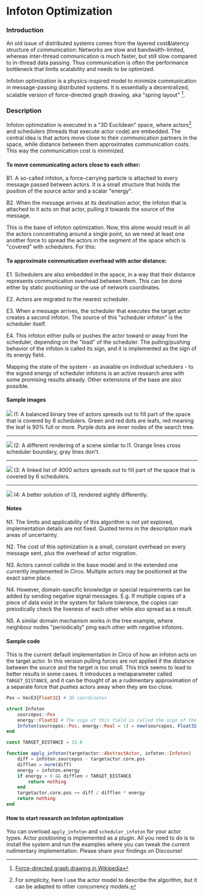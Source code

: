 # Infoton Optimization

### Introduction

An old issue of distributed systems comes from the layered cost&latency structure of communication: Networks are slow and bandwidth-limited, whereas inter-thread communication is much faster, but still slow compared to in-thread data passing. Thus communication is often the performance bottleneck that limits scalability and needs to be optimized.

Infoton optimization is a physics-inspired model to minimize communication in message-passing distributed systems. It is essentially a decentralized, scalable version of force-directed graph drawing, aka "spring layout" [^1].

### Description

Infoton optimization is executed in a "3D Euclidean" space, where actors[^2] and schedulers (threads that execute actor code) are embedded. The central idea is that actors move close to their communication partners in the space, while distance between them approximates communication costs. This way the communication cost is minimized.

#### To move communicating actors close to each other:

B1. A so-called infoton, a force-carrying particle is attached to every message passed between actors. It is a small structure that holds the position of the source actor and a scalar "energy".

B2. When the message arrives at its destination actor, the infoton that is attached to it acts on that actor, pulling it towards the source of the message.

This is the base of infoton optimization. Now, this alone would result in all the actors concentrating around a single point, so we need at least one another force to spread the actors in the segment of the space which is "covered" with schedulers. For this:

#### To approximate communication overhead with actor distance:

E1. Schedulers are also embedded in the space, in a way that their distance represents communication overhead between them. This can be done either by static positioning or the use of network coordinates.

E2. Actors are migrated to the nearest scheduler.

E3. When a message arrives, the scheduler that executes the target actor creates a second infoton. The source of this "scheduler infoton" is the scheduler itself.

E4. This infoton either pulls or pushes the actor toward or away from the scheduler, depending on the "load" of the scheduler. The pulling/pushing behavior of the infoton is called its sign, and it is implemented as the sign of its energy field.

Mapping the state of the system - as avaiable on individual schedulers - to the signed energy of scheduler infotons is an active research area with some promising results already. Other extensions of the base are also possible.

#### Sample images

![](assets/infoton/sample1.png)
I1: A balanced binary tree of actors spreads out to fill part of the space that is covered by 6 schedulers. Green and red dots are leafs, red meaning the leaf is 90% full or more. Purple dots are inner nodes of the search tree.

---

![](assets/infoton/sample4.png)
I2: A different rendering of a scene similar to I1. Orange lines cross scheduler boundary, gray lines don't.

---

![](assets/infoton/sample2.png)
I3: A linked list of 4000 actors spreads out to fill part of the space that is covered by 6 schedulers.

---

![](assets/infoton/sample3.png)
I4: A better solution of I3, rendered sightly differently.

#### Notes

N1. The limits and applicability of this algorithm is not yet explored, implementation details are not fixed. Quoted terms in the description mark areas of uncertainty.

N2. The cost of this optimization is a small, constant overhead on every message sent, plus the overhead of actor migration.

N3. Actors cannot collide in the base model and in the extended one currently implemented in Circo. Multiple actors may be positioned at the exact same place.

N4. However, domain-specific knowledge or special requirements can be added by sending negative signal messages. E.g. If multiple copies of a piece of data exist in the system for failure tolerance, the copies can preiodically check the liveness of each other while also spread as a result.

N5. A similar domain mechanism works in the tree example, where neighbour nodes "periodically" ping each other with negative infotons.


#### Sample code

This is the current default implementation in Circo of how an infoton acts on the target actor. In this version pulling forces are not applied if the distance between the source and the target is too small. This trick seems to lead to better results in some cases. It introduces a metaparameter called `TARGET_DISTANCE`, and it can be thought of as a rudimentary approximation of a separate force that pushes actors away when they are too close.

```julia
Pos = VecE3{Float32} # 3D coordinates

struct Infoton
    sourcepos::Pos
    energy::Float32 # The sign of this field is called the sign of the Infoton
    Infoton(sourcepos::Pos, energy::Real = 1) = new(sourcepos, Float32(energy))
end

const TARGET_DISTANCE = 15.0

function apply_infoton(targetactor::AbstractActor, infoton::Infoton)
    diff = infoton.sourcepos - targetactor.core.pos
    difflen = norm(diff)
    energy = infoton.energy
    if energy > 0 && difflen < TARGET_DISTANCE
        return nothing
    end
    targetactor.core.pos += diff / difflen * energy
    return nothing
end
```

#### How to start research on Infoton optimization

You can overload `apply_infoton` and `scheduler_infoton` for your actor types. Actor positioning is implemented as a plugin. All you need to do is to install the system and run the examples where you can tweak the current rudimentary implementation. Please share your findings on Discourse!



[^2]: For simplicity, here I use the actor model to describe the algorithm, but it can be adapted to other concurrency models.

[^1]: [Force-directed graph drawing in Wikipedia](https://en.wikipedia.org/wiki/Force-directed_graph_drawing)
